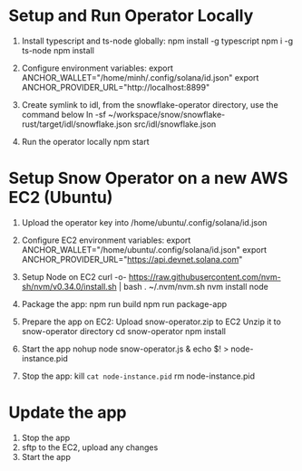 # Setup and Run Operator Locally
1. Install typescript and ts-node globally:
npm install -g typescript
npm i -g ts-node
npm install

2. Configure environment variables:
export ANCHOR_WALLET="/home/minh/.config/solana/id.json"
export ANCHOR_PROVIDER_URL="http://localhost:8899"

3. Create symlink to idl, from the snowflake-operator directory, use the command below
ln -sf ~/workspace/snow/snowflake-rust/target/idl/snowflake.json src/idl/snowflake.json

4. Run the operator locally
npm start

# Setup Snow Operator on a new AWS EC2 (Ubuntu)
1. Upload the operator key into /home/ubuntu/.config/solana/id.json

2. Configure EC2 environment variables:
export ANCHOR_WALLET="/home/ubuntu/.config/solana/id.json"
export ANCHOR_PROVIDER_URL="https://api.devnet.solana.com"

3. Setup Node on EC2
curl -o- https://raw.githubusercontent.com/nvm-sh/nvm/v0.34.0/install.sh | bash
. ~/.nvm/nvm.sh
nvm install node

4. Package the app:
npm run build
npm run package-app

5. Prepare the app on EC2:
Upload snow-operator.zip to EC2
Unzip it to snow-operator directory
cd snow-operator
npm install

6. Start the app
nohup node snow-operator.js &
echo $! > node-instance.pid

7. Stop the app:
kill `cat node-instance.pid`
rm node-instance.pid

# Update the app
1. Stop the app
2. sftp to the EC2, upload any changes
3. Start the app